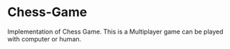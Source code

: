 # Chess-Game
Implementation of Chess Game. This is a Multiplayer game can be played with computer or human.
